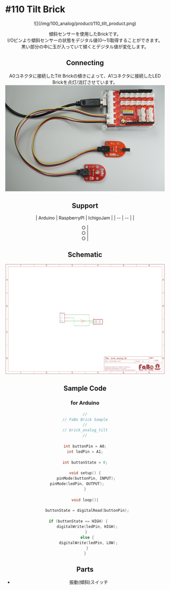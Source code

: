 # #110 Tilt Brick

<center>![](/img/100_analog/product/110_tilt_product.png)
<!--COLORME-->

傾斜センサーを使用したBrickです。
<br>
I/Oピンより傾斜センサーの状態をデジタル値(0〜1)取得することができます。
<br>
黒い部分の中に玉が入っていて傾くとデジタル値が変化します。
<br>

## Connecting
A0コネクタに接続したTilt Brickの傾きによって、A1コネクタに接続したLED Brickを点灯/消灯させています。
![](/img/100_analog/connect/110_tilt_connect.png)

## Support
| Arduino | RaspberryPI | IchigoJam |
| -- | -- |
| <center>○ | <center>○ | <center>○ |

## Schematic
![](/img/100_analog/schematic/110_tilt_schematic.png)

## Sample Code
### for Arduino
```c
//
// FaBo Brick Sample
//
// brick_analog_tilt
//

int buttonPin = A0;
int ledPin = A1;

int buttonState = 0;

void setup() {
  pinMode(buttonPin, INPUT); 
  pinMode(ledPin, OUTPUT);         
}

void loop(){
 
  buttonState = digitalRead(buttonPin);

  if (buttonState == HIGH) {        
    digitalWrite(ledPin, HIGH);  
  } 
  else {
    digitalWrite(ledPin, LOW); 
  }
}
```

## Parts
- 振動(傾斜)スイッチ


